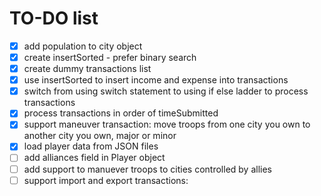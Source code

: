 # TO-DO list

- [x] add population to city object  
- [x] create insertSorted  - prefer binary search  
- [x] create dummy transactions list  
- [x] use insertSorted to insert income and expense into transactions  
- [x] switch from using switch statement to using if else ladder to process transactions  
- [x] process transactions in order of timeSubmitted  
- [x] support maneuver transaction: move troops from one city you own to another city you own, major or minor  
- [x] load player data from JSON files
- [ ] add alliances field in Player object
- [ ] add support to manuever troops to cities controlled by allies
- [ ] support import and export transactions:
